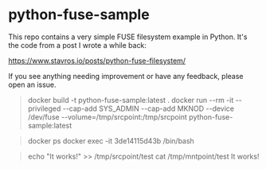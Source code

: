 # python-fuse-sample

This repo contains a very simple FUSE filesystem example in Python. It's the
code from a post I wrote a while back:

https://www.stavros.io/posts/python-fuse-filesystem/

If you see anything needing improvement or have any feedback, please open an
issue.


> docker build -t python-fuse-sample:latest .
> docker run --rm -it --privileged --cap-add SYS_ADMIN --cap-add MKNOD --device /dev/fuse --volume=/tmp/srcpoint:/tmp/srcpoint python-fuse-sample:latest

> docker ps
> docker exec -it 3de14115d43b /bin/bash

> echo "It works!" >> /tmp/srcpoint/test
> cat /tmp/mntpoint/test 
It works!
